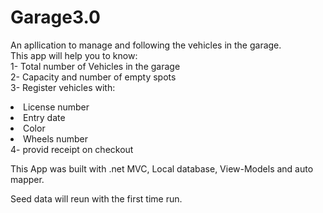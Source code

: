 # Garage3.0

An apllication to manage and following the vehicles in the garage. </br>
This app will help you to know:</br>
1- Total number of Vehicles in the garage</br>
2- Capacity and number of empty spots </br>
3- Register vehicles with: </br>
      <li> License number</br></li>
      <li> Entry date</br></li>
      <li> Color</br></li>
      <li> Wheels number</br></li>
4- provid receipt on checkout </br>


This App was built with .net MVC, Local database, View-Models and auto mapper.

Seed data will reun with the first time run. 
